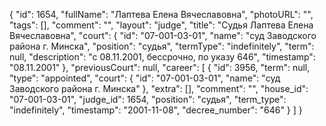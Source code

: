 {
    "id": 1654,
    "fullName": "Лаптева Елена Вячеславовна",
    "photoURL": "",
    "tags": [],
    "comment": "",
    "layout": "judge",
    "title": "Судья Лаптева Елена Вячеславовна",
    "court": {
        "id": "07-001-03-01",
        "name": "суд Заводского района г. Минска",
        "position": "судья",
        "termType": "indefinitely",
        "term": null,
        "description": "c 08.11.2001, бессрочно, по указу 646",
        "timestamp": "08.11.2001"
    },
    "previousCourt": null,
    "career": [
        {
            "id": 3956,
            "term": null,
            "type": "appointed",
            "court": {
                "id": "07-001-03-01",
                "name": "суд Заводского района г. Минска"
            },
            "extra": [],
            "comment": "",
            "house_id": "07-001-03-01",
            "judge_id": 1654,
            "position": "судья",
            "term_type": "indefinitely",
            "timestamp": "2001-11-08",
            "decree_number": "646"
        }
    ]
}